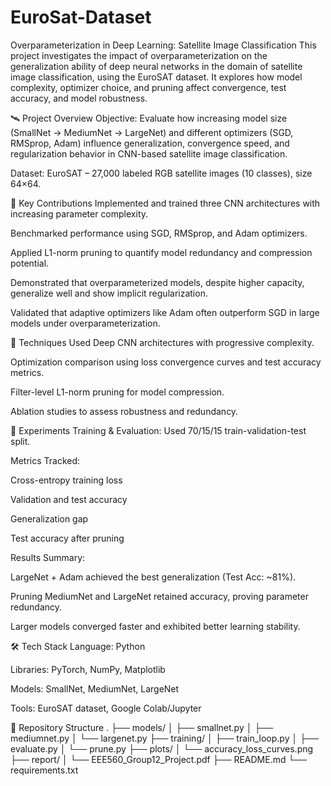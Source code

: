 # EuroSat-Dataset
Overparameterization in Deep Learning: Satellite Image Classification
This project investigates the impact of overparameterization on the generalization ability of deep neural networks in the domain of satellite image classification, using the EuroSAT dataset. It explores how model complexity, optimizer choice, and pruning affect convergence, test accuracy, and model robustness.

🛰️ Project Overview
Objective: Evaluate how increasing model size (SmallNet → MediumNet → LargeNet) and different optimizers (SGD, RMSprop, Adam) influence generalization, convergence speed, and regularization behavior in CNN-based satellite image classification.

Dataset: EuroSAT – 27,000 labeled RGB satellite images (10 classes), size 64×64.

🔬 Key Contributions
Implemented and trained three CNN architectures with increasing parameter complexity.

Benchmarked performance using SGD, RMSprop, and Adam optimizers.

Applied L1-norm pruning to quantify model redundancy and compression potential.

Demonstrated that overparameterized models, despite higher capacity, generalize well and show implicit regularization.

Validated that adaptive optimizers like Adam often outperform SGD in large models under overparameterization.

🧠 Techniques Used
Deep CNN architectures with progressive complexity.

Optimization comparison using loss convergence curves and test accuracy metrics.

Filter-level L1-norm pruning for model compression.

Ablation studies to assess robustness and redundancy.

🧪 Experiments
Training & Evaluation: Used 70/15/15 train-validation-test split.

Metrics Tracked:

Cross-entropy training loss

Validation and test accuracy

Generalization gap

Test accuracy after pruning

Results Summary:

LargeNet + Adam achieved the best generalization (Test Acc: ~81%).

Pruning MediumNet and LargeNet retained accuracy, proving parameter redundancy.

Larger models converged faster and exhibited better learning stability.

🛠️ Tech Stack
Language: Python

Libraries: PyTorch, NumPy, Matplotlib

Models: SmallNet, MediumNet, LargeNet

Tools: EuroSAT dataset, Google Colab/Jupyter

📁 Repository Structure
.
├── models/
│   ├── smallnet.py
│   ├── mediumnet.py
│   └── largenet.py
├── training/
│   ├── train_loop.py
│   ├── evaluate.py
│   └── prune.py
├── plots/
│   └── accuracy_loss_curves.png
├── report/
│   └── EEE560_Group12_Project.pdf
├── README.md
└── requirements.txt
